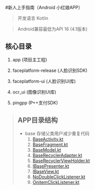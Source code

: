 #新人上手指南（Android 小红娘APP）

>开发语言 Kotlin

>Android兼容最低为API 16 (4.1版本)

## 核心目录
1. app (项目主工程)

2. faceplatform-release (人脸识别SDK)

3. faceplatform-ui (人脸识别UI库)

4. ocr_ui (图像识别UI库)

5. pingpp (P++支付SDK)


>## APP目录结构
> * base 存储父类用户减少重复代码
>   1. [BaseActivity.kt](app/src/main/java/com/cocosh/shmstore/base/BaseActivity.kt)
>   2. [BaseFragment.kt](app/src/main/java/com/cocosh/shmstore/base/BaseFragment.kt)
>   3. [BaseModel.kt](app/src/main/java/com/cocosh/shmstore/base/BaseModel.kt)
>   4. [BaseRecyclerAdapter.kt](app/src/main/java/com/cocosh/shmstore/base/BaseRecyclerAdapter.kt)
>   5. [BaseRecyclerViewHolder.kt](app/src/main/java/com/cocosh/shmstore/base/BaseRecyclerViewHolder.kt)
>   6. [IBasePresenter.kt](app/src/main/java/com/cocosh/shmstore/base/IBasePresenter.kt)
>   7. [IBaseView.kt](app/src/main/java/com/cocosh/shmstore/base/IBaseView.kt)
>   8. [NoDoubleClickListener.kt](app/src/main/java/com/cocosh/shmstore/base/NoDoubleClickListener.kt)
>   9. [OnitemClickListener.kt](app/src/main/java/com/cocosh/shmstore/base/OnitemClickListener.kt)




